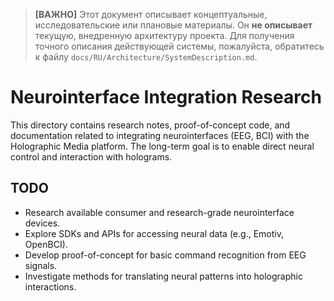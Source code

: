 > **[ВАЖНО]** Этот документ описывает концептуальные, исследовательские или плановые материалы. Он **не описывает** текущую, внедренную архитектуру проекта. Для получения точного описания действующей системы, пожалуйста, обратитесь к файлу `docs/RU/Architecture/SystemDescription.md`.

# Neurointerface Integration Research

This directory contains research notes, proof-of-concept code, and documentation
related to integrating neurointerfaces (EEG, BCI) with the Holographic Media platform.
The long-term goal is to enable direct neural control and interaction with holograms.

## TODO
- Research available consumer and research-grade neurointerface devices.
- Explore SDKs and APIs for accessing neural data (e.g., Emotiv, OpenBCI).
- Develop proof-of-concept for basic command recognition from EEG signals.
- Investigate methods for translating neural patterns into holographic interactions.
